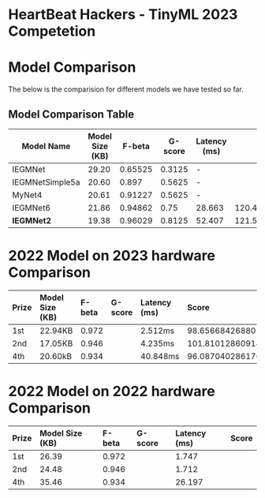 # HeartBeat Hackers - TinyML 2023 Competetion

# Model Comparison

The below is the comparision for different models we have tested so far.

## Model Comparison Table

| Model Name    | Model Size (KB) | F-beta   | G-score  | Latency (ms)| Score
| ------------- | ---------------- | -------- | -------- | ----------- | -------- |
| IEGMNet      | 29.20            | 0.65525  | 0.3125   |     -       |
| IEGMNetSimple5a    | 20.60            | 0.897  | 0.5625   |     -      |
| MyNet4      | 20.61            | 0.91227  | 0.5625   |     -      |
| IEGMNet6      | 21.86            | 0.94862  | 0.75   |     28.663       | 120.4079|
| **IEGMNet2**      | 19.38            | 0.96029  | 0.8125   |     52.407       | 121.55419106549697 |



# 2022 Model on 2023 hardware Comparison

| Prize |  Model Size (KB)  |  F-beta    |  G-score  | Latency (ms) | Score |
| :------ | :------ | :------ | :------ | :------ | :------ |
|    1st    |    22.94KB    |    	0.972     |        |    2.512ms      |   98.65668426880163     |
|    2nd    |   17.05KB      |    0.946    |        |       4.235ms   |    101.81012860914743    |
|    4th    |    20.60kB      |    0.934     |        |    40.848ms      |   96.08704028617666     |

# 2022 Model on 2022 hardware Comparison
| Prize |  Model Size (KB)  |  F-beta    |  G-score  | Latency (ms) | Score |
| :------ | :------ | :------ | :------ | :------ | :------ |
|    1st    |   26.39    |    	0.972     |        |    1.747      |        |
|    2nd    |   24.48      |    0.946    |        |       1.712   |        |
|    4th    |    35.46    |    0.934     |        |    26.197      |        |